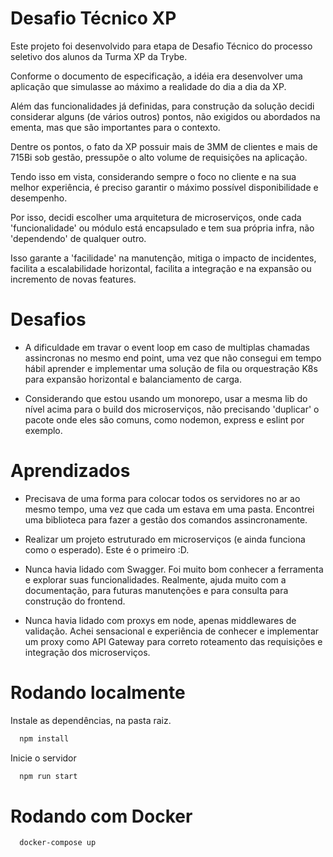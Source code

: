 
# Desafio Técnico XP

Este projeto foi desenvolvido para etapa de Desafio Técnico do processo seletivo dos alunos da Turma XP da Trybe.

Conforme o documento de especificação, a idéia era desenvolver uma aplicação que simulasse
ao máximo a realidade do dia a dia da XP.

Além das funcionalidades já definidas, para construção da solução decidi considerar alguns (de vários outros) pontos,
não exigidos ou abordados na ementa, mas que são importantes para o contexto.

Dentre os pontos, o fato da XP possuir mais de 3MM de clientes e mais de 715Bi sob gestão, pressupõe o alto volume
de requisições na aplicação.

Tendo isso em vista, considerando sempre o foco no cliente e na sua melhor experiência, é preciso garantir
o máximo possível disponibilidade e desempenho.

Por isso, decidi escolher uma arquitetura de microserviços, onde cada 'funcionalidade' ou módulo está encapsulado
e tem sua própria infra, não 'dependendo' de qualquer outro.

Isso garante a 'facilidade' na manutenção, mitiga o impacto de incidentes, facilita a escalabilidade horizontal,
facilita a integração e na expansão ou incremento de novas features.

# Desafios

- A dificuldade em travar o event loop em caso de multiplas chamadas assincronas
no mesmo end point, uma vez que não consegui em tempo hábil aprender e implementar uma solução de fila
ou orquestração K8s para expansão horizontal e balanciamento de carga.

- Considerando que estou usando um monorepo, usar a mesma lib do nível acima para o build dos microserviços, não precisando 'duplicar' o pacote
onde eles são comuns, como nodemon, express e eslint por exemplo.

# Aprendizados

- Precisava de uma forma para colocar todos os servidores no ar ao mesmo tempo, 
uma vez que cada um estava em uma pasta. Encontrei uma biblioteca para fazer a gestão
dos comandos assincronamente.

- Realizar um projeto estruturado em microserviços (e ainda funciona como o esperado). Este é o primeiro :D.

- Nunca havia lidado com Swagger. Foi muito bom conhecer a ferramenta e explorar suas funcionalidades. Realmente, ajuda muito com a documentação, para futuras manutenções e para consulta para construção do frontend.

- Nunca havia lidado com proxys em node, apenas middlewares de validação. Achei sensacional e experiência de conhecer e implementar um proxy como API Gateway para correto roteamento das requisições e integração dos microserviços.

# Rodando localmente

Instale as dependências, na pasta raiz.
```bash
  npm install
```

Inicie o servidor
```bash
  npm run start
```

# Rodando com Docker


```bash
  docker-compose up
```